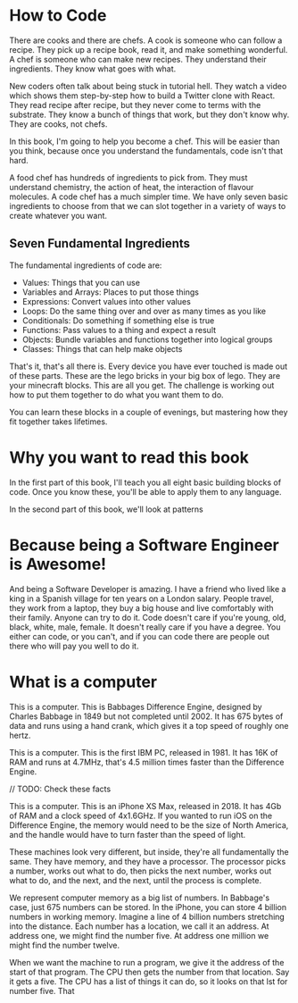 # How to Code

There are cooks and there are chefs. A cook is someone who can follow a recipe. They pick up a recipe book, read it, and make something wonderful. A chef is someone who can make new recipes. They understand their ingredients. They know what goes with what.

New coders often talk about being stuck in tutorial hell. They watch a video which shows them step-by-step how to build a Twitter clone with React. They read recipe after recipe, but they never come to terms with the substrate. They know a bunch of things that work, but they don't know why. They are cooks, not chefs.

In this book, I'm going to help you become a chef. This will be easier than you think, because once you understand the fundamentals, code isn't that hard.

A food chef has hundreds of ingredients to pick from. They must understand chemistry, the action of heat, the interaction of flavour molecules. A code chef has a much simpler time. We have only seven basic ingredients to choose from that we can slot together in a variety of ways to create whatever you want. 

## Seven Fundamental Ingredients

The fundamental ingredients of code are:

* Values: Things that you can use
* Variables and Arrays: Places to put those things
* Expressions: Convert values into other values
* Loops: Do the same thing over and over as many times as you like
* Conditionals: Do something if something else is true
* Functions: Pass values to a thing and expect a result
* Objects: Bundle variables and functions together into logical groups
* Classes: Things that can help make objects

That's it, that's all there is. Every device you have ever touched is made out of these parts. These are the lego bricks in your big box of lego. They are your minecraft blocks. This are all you get. The challenge is working out how to put them together to do what you want them to do.

You can learn these blocks in a couple of evenings, but mastering how they fit together takes lifetimes.

# Why you want to read this book

In the first part of this book, I'll teach you all eight basic building blocks of code. Once you know these, you'll be able to apply them to any language.

In the second part of this book, we'll look at patterns

# Because being a Software Engineer is Awesome!

And being a Software Developer is amazing. I have a friend who lived like a king in a Spanish village for ten years on a London salary. People travel, they work from a laptop, they buy a big house and live comfortably with their family. Anyone can try to do it. Code doesn't care if you're young, old, black, white, male, female. It doesn't really care if you have a degree. You either can code, or you can't, and if you can code there are people out there who will pay you well to do it.

# What is a computer

This is a computer. This is Babbages Difference Engine, designed by Charles Babbage in 1849 but not completed until 2002. It has 675 bytes of data and runs using a hand crank, which gives it a top speed of roughly one hertz.

This is a computer. This is the first IBM PC, released in 1981. It has 16K of RAM and runs at 4.7MHz, that's 4.5 million times faster than the Difference Engine.

// TODO: Check these facts

This is a computer. This is an iPhone XS Max, released in 2018. It has 4Gb of RAM and a clock speed of 4x1.6GHz. If you wanted to run iOS on the Difference Engine, the memory would need to be the size of North America, and the handle would have to turn faster than the speed of light.

These machines look very different, but inside, they're all fundamentally the same. They have memory, and they have a processor. The processor picks a number, works out what to do, then picks the next number, works out what to do, and the next, and the next, until the process is complete.

We represent computer memory as a big list of numbers. In Babbage's case, just 675 numbers can be stored. In the iPhone, you can store 4 billion numbers in working memory. Imagine a line of 4 billion numbers stretching into the distance. Each number has a location, we call it an address. At address one, we might find the number five. At address one million we might find the number twelve.

When we want the machine to run a program, we give it the address of the start of that program. The CPU then gets the number from that location. Say it gets a five. The CPU has a list of things it can do, so it looks on that lst for number five. That